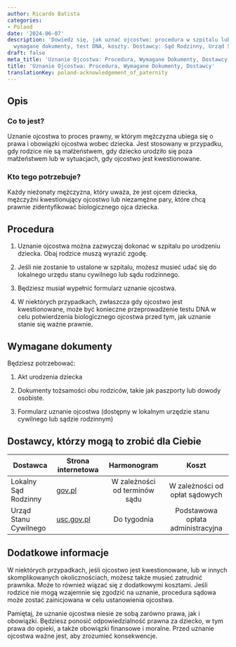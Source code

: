 ```yaml
---
author: Ricardo Batista
categories:
- Poland
date: '2024-06-07'
description: 'Dowiedz się, jak uznać ojcostwo: procedura w szpitalu lub urzędzie,
  wymagane dokumenty, test DNA, koszty. Dostawcy: Sąd Rodzinny, Urząd Stanu Cywilnego.'
draft: false
meta_title: 'Uznanie Ojcostwa: Procedura, Wymagane Dokumenty, Dostawcy'
title: 'Uznanie Ojcostwa: Procedura, Wymagane Dokumenty, Dostawcy'
translationKey: poland-acknowledgement_of_paternity
---
```



## Opis
### Co to jest?
Uznanie ojcostwa to proces prawny, w którym mężczyzna ubiega się o prawa i obowiązki ojcostwa wobec dziecka. Jest stosowany w przypadku, gdy rodzice nie są małżeństwem, gdy dziecko urodziło się poza małżeństwem lub w sytuacjach, gdy ojcostwo jest kwestionowane.

### Kto tego potrzebuje?
Każdy nieżonaty mężczyzna, który uważa, że jest ojcem dziecka, mężczyźni kwestionujący ojcostwo lub niezamężne pary, które chcą prawnie zidentyfikować biologicznego ojca dziecka.

## Procedura
1. Uznanie ojcostwa można zazwyczaj dokonać w szpitalu po urodzeniu dziecka. Obaj rodzice muszą wyrazić zgodę.

2. Jeśli nie zostanie to ustalone w szpitalu, możesz musieć udać się do lokalnego urzędu stanu cywilnego lub sądu rodzinnego.

3. Będziesz musiał wypełnić formularz uznanie ojcostwa.

4. W niektórych przypadkach, zwłaszcza gdy ojcostwo jest kwestionowane, może być konieczne przeprowadzenie testu DNA w celu potwierdzenia biologicznego ojcostwa przed tym, jak uznanie stanie się ważne prawnie.

## Wymagane dokumenty
Będziesz potrzebować:

1. Akt urodzenia dziecka

2. Dokumenty tożsamości obu rodziców, takie jak paszporty lub dowody osobiste.

3. Formularz uznanie ojcostwa (dostępny w lokalnym urzędzie stanu cywilnego lub sądzie rodzinnym)

## Dostawcy, którzy mogą to zrobić dla Ciebie

| Dostawca         |     Strona internetowa     |     Harmonogram    |       Koszt      |
| ---------------  | --------------- |  :-------------: | :-------------: |
| Lokalny Sąd Rodzinny  |  [gov.pl](https://www.gov.pl/)  |     W zależności od terminów sądu    |        W zależności od opłat sądowych   |
| Urząd Stanu Cywilnego | [usc.gov.pl](http://www.usc.gov.pl/)|    Do tygodnia    |      Podstawowa opłata administracyjna      |

## Dodatkowe informacje
W niektórych przypadkach, jeśli ojcostwo jest kwestionowane, lub w innych skomplikowanych okolicznościach, możesz także musieć zatrudnić prawnika. Może to również wiązać się z dodatkowymi kosztami. Jeśli rodzice nie mogą wzajemnie się zgodzić na uznanie, procedura sądowa może zostać zainicjowana w celu ustanowienia ojcostwa.

Pamiętaj, że uznanie ojcostwa niesie ze sobą zarówno prawa, jak i obowiązki. Będziesz ponosić odpowiedzialność prawna za dziecko, w tym prawa do opieki, a także obowiązki finansowe i moralne. Przed uznanie ojcostwa ważne jest, aby zrozumieć konsekwencje.